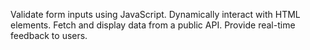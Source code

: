 Validate form inputs using JavaScript.
Dynamically interact with HTML elements.
Fetch and display data from a public API.
Provide real-time feedback to users.